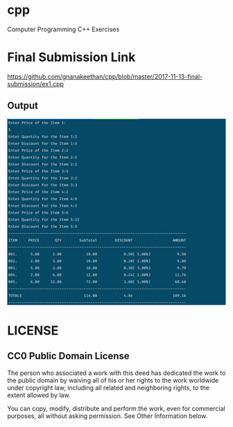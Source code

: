 # cpp
Computer Programming C++ Exercises


# Final Submission Link
https://github.com/gnanakeethan/cpp/blob/master/2017-11-13-final-submission/ex1.cpp

## Output
![Output](https://github.com/gnanakeethan/cpp/blob/master/2017-11-13-final-submission/output.jpg "Output")


# LICENSE

CC0 Public Domain License
--------------------------
The person who associated a work with this deed has dedicated the work to the public domain by waiving all of his or her rights to the work worldwide under copyright law, including all related and neighboring rights, to the extent allowed by law.

You can copy, modify, distribute and perform the work, even for commercial purposes, all without asking permission. See Other Information below.


